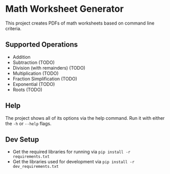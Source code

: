 # Math Worksheet Generator

This project creates PDFs of math worksheets based on command line criteria.

## Supported Operations

 * Addition
 * Subtraction (TODO)
 * Division (with remainders) (TODO)
 * Multiplication (TODO)
 * Fraction Simplification (TODO)
 * Exponential (TODO)
 * Roots (TODO)

## Help

The project shows all of its options via the help command.
Run it with either the `-h` or `--help` flags.

## Dev Setup

 * Get the required libraries for running via `pip install -r requirements.txt`
 * Get the libraries used for development via `pip install -r dev_requirements.txt`